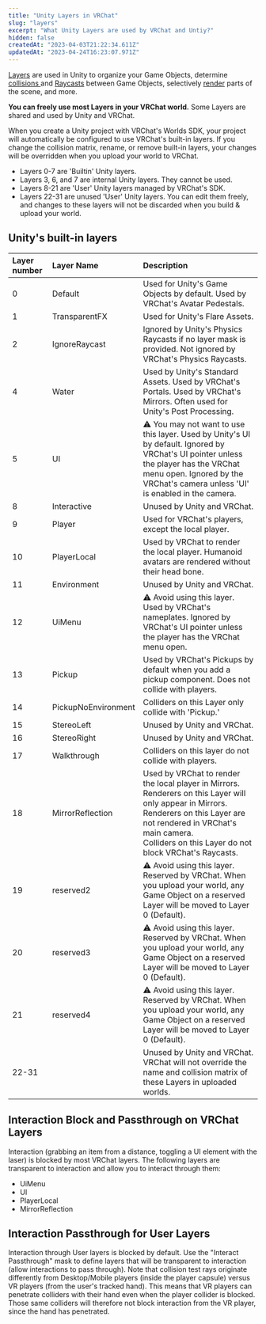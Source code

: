 ```yaml
---
title: "Unity Layers in VRChat"
slug: "layers"
excerpt: "What Unity Layers are used by VRChat and Untiy?"
hidden: false
createdAt: "2023-04-03T21:22:34.611Z"
updatedAt: "2023-04-24T16:23:07.971Z"
---
```

[Layers](https://docs.unity3d.com/2019.4/Documentation/Manual/Layers.html) are used in Unity to organize your Game Objects, determine [collisions ](https://docs.unity3d.com/2019.4/Documentation/Manual/LayerBasedCollision.html) and [Raycasts](https://docs.unity3d.com/2019.4/Documentation/ScriptReference/Physics.Raycast.html) between Game Objects, selectively [render](https://docs.unity3d.com/2019.4/Documentation/ScriptReference/Camera-cullingMask.html) parts of the scene, and more.

**You can freely use most Layers in your VRChat world.** Some Layers are shared and used by Unity and VRChat.

When you create a Unity project with VRChat's Worlds SDK, your project will automatically be configured to use VRChat's built-in layers. If you change the collision matrix, rename, or remove built-in layers, your changes will be overridden when you upload your world to VRChat.

- Layers 0-7 are 'Builtin' Unity layers.
- Layers 3, 6, and 7 are internal Unity layers. They cannot be used.
- Layers 8-21 are 'User' Unity layers managed by VRChat's SDK.
- Layers 22-31 are unused 'User' Unity layers. You can edit them freely, and changes to these layers will not be discarded when you build & upload your world.

## Unity's built-in layers

| Layer number | Layer Name          | Description  |
| :-- | :-- | :-- |
| 0            | Default             | Used for Unity's Game Objects by default. Used by VRChat's Avatar Pedestals.                                                                                                                                                                                         |
| 1            | TransparentFX       | Used for Unity's Flare Assets.                                                                                                                                                                                                                                       |
| 2            | IgnoreRaycast       | Ignored by Unity's Physics Raycasts if no layer mask is provided. Not ignored by VRChat's Physics Raycasts.                                                                                                                                                         |
| 4            | Water               | Used by Unity's Standard Assets. Used by VRChat's Portals. Used by VRChat's Mirrors. Often used for Unity's Post Processing.                                                                                                                                          |
| 5            | UI                  | ⚠ You may not want to use this layer. Used by Unity's UI by default. Ignored by VRChat's UI pointer unless the player has the VRChat menu open. Ignored by the VRChat's camera unless 'UI' is enabled in the camera.                                                    |
| 8            | Interactive         | Unused by Unity and VRChat.                                                                                                                                                                                                                                          |
| 9            | Player              | Used for VRChat's players, except the local player.                                                                                                                                                                                                                  |
| 10           | PlayerLocal         | Used by VRChat to render the local player. Humanoid avatars are rendered without their head bone.                                                                                                                                                                   |
| 11           | Environment         | Unused by Unity and VRChat.                                                                                                                                                                                                                                          |
| 12           | UiMenu              | ⚠ Avoid using this layer. Used by VRChat's nameplates. Ignored by VRChat's UI pointer unless the player has the VRChat menu open.                                                                                                                                   |
| 13           | Pickup              | Used by VRChat's Pickups by default when you add a pickup component. Does not collide with players.                                                                                                                                                                 |
| 14           | PickupNoEnvironment | Colliders on this Layer only collide with 'Pickup.'                                                                                                                                                                                                                  |
| 15           | StereoLeft          | Unused by Unity and VRChat. |
| 16           | StereoRight         | Unused by Unity and VRChat.                                                                                                                                                                                                                                          |
| 17           | Walkthrough          | Colliders on this layer do not collide with players. |
| 18           | MirrorReflection    | Used by VRChat to render the local player in Mirrors. <br />Renderers on this Layer will only appear in Mirrors. <br />Renderers on this Layer are not rendered in VRChat's main camera.<br /> Colliders on this Layer do not block VRChat's Raycasts.                                      |
| 19           | reserved2                    | ⚠ Avoid using this layer. Reserved by VRChat. When you upload your world, any Game Object on a reserved Layer will be moved to Layer 0 (Default). |
| 20           | reserved3                    | ⚠ Avoid using this layer. Reserved by VRChat. When you upload your world, any Game Object on a reserved Layer will be moved to Layer 0 (Default). |                                                                                                                       
| 21           | reserved4           |  ⚠ Avoid using this layer. Reserved by VRChat. When you upload your world, any Game Object on a reserved Layer will be moved to Layer 0 (Default).                                                                                                                                                                                                                                                                    |
| 22-31        |                     | Unused by Unity and VRChat. VRChat will not override the name and collision matrix of these Layers in uploaded worlds.                                                                                                                                               |

## Interaction Block and Passthrough on VRChat Layers

Interaction (grabbing an item from a distance, toggling a UI element with the laser) is blocked by most VRChat layers. The following layers are transparent to interaction and allow you to interact through them:
 - UiMenu
 - UI
 - PlayerLocal
 - MirrorReflection

 ## Interaction Passthrough for User Layers

Interaction through User layers is blocked by default. Use the "Interact Passthrough" mask to define layers that will be transparent to interaction (allow interactions to pass through). Note that collision test rays originate differently from Desktop/Mobile players (inside the player capsule) versus VR players (from the user's tracked hand). This means that VR players can penetrate colliders with their hand even when the player collider is blocked. Those same colliders will therefore not block interaction from the VR player, since the hand has penetrated.
